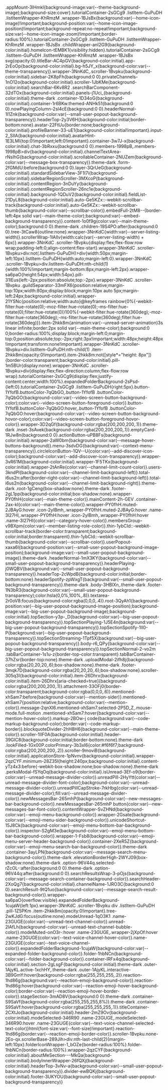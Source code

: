 .appMount-3lHmkl{background-image:var(--theme-background-image);background-size:cover}.tutorialContainer-2sGCg9 .listItem-GuPuDH .listItemWrapper-KhRmzM .wrapper-1BJsBx{background:var(--home-icon-image)!important;background-position:var(--home-icon-image-position)!important;background-repeat:no-repeat!important;background-size:var(--home-icon-image-zoom)!important;border-radius:100%}.tutorialContainer-2sGCg9 .listItem-GuPuDH .listItemWrapper-KhRmzM .wrapper-1BJsBx .childWrapper-anI2G9{background-color:initial}.homeIcon-tEMBK1{visibility:hidden}.tutorialContainer-2sGCg9 .listItem-GuPuDH .listItemWrapper-KhRmzM .wrapper-1BJsBx svg{opacity:0}.titleBar-AC4pGV{background-color:initial}.app-2rEoOp{background-color:initial}.bg-h5JY_x{background-color:var(--theme-transparency)}.wrapper-3NnKdC,.scroller-1Bvpku{background-color:initial}.sidebar-2K8pFh{background:0 0}.privateChannels-1nO12o{background-color:initial}.scroller-1JbKMe{background-color:initial}.searchBar-6Kv8R2 .searchBarComponent-32dTOx{background-color:initial}.panels-j1Uci_{background-color:initial}.theme-dark .container-1D34oG{background-color:initial}.container-1r6BKw.themed-ANHk51{background:0 0}.nowPlayingColumn-2sl4cE{background:0 0}.headerNormal-1l1Znk{background-color:var(--small-user-popout-background-transparency)}.headerTop-2y3V6H{background-color:initial;border-bottom:none}.avatar-22FtUu{border:none;background-color:initial}.profileBanner-33-uE1{background-color:initial!important}.input-2_SIlA{background-color:initial}.avatarHint-1E3LMl{top:0!important;left:0!important}.container-3w7J-x{background-color:initial}.chat-3bRxxu{background:0 0}.members-1998pB,.members-1998pB>div{background-color:initial}.channelTextArea-rNsIhG{background-color:initial}.scrollableContainer-2NUZem{background-color:var(--message-box-transparency)}.theme-dark .form-2fGMdU:before{background:0 0}.layer-3QrUeG{background-color:initial}.standardSidebarView-3F1I7i{background-color:initial}.sidebarRegionScroller-3MXcoP{background-color:initial}.contentRegion-3nDuYy{background-color:initial}.contentRegionScroller-26nc1e{background-color:initial}.background-1QDuV2{background-color:initial}.fieldList-21DyL8{background-color:initial}.auto-Ge5KZx::-webkit-scrollbar-track{background-color:initial}.auto-Ge5KZx::-webkit-scrollbar-thumb{background-color:var(--scrollbar-color)}.embedFull-2tM8--{border-left:4px solid var(--main-theme-color);background:var(--embed-background-transparency)}.content-1o0f9g{color:var(--main-theme-color);background:0 0}.theme-dark .children-19S4PO:after{background:0 0}.tree-3tCaw8{outline:none}.wrapper-3NnKdC{width:var(--server-listing-width)}.scrollerWrap-1IAIlv{width:calc(var(--server-listing-width) + 6px)}.wrapper-3NnKdC .scroller-1Bvpku{display:flex;flex-flow:row wrap;padding-left:0;align-content:flex-start}.wrapper-3NnKdC .scroller-1Bvpku>div:not(.listItem-GuPuDH)>div{width:50px;margin-left:10px}.listItem-GuPuDH{width:auto;margin-left:0}.wrapper-3NnKdC .scroller-1Bvpku>div.listItem-GuPuDH:nth-child(1){width:100%!important;margin-bottom:8px;margin-left:2px}.wrapper-sa6paO{height:54px;width:54px}.pill-31IEus{left:-2px;position:absolute;top:-2px}.wrapper-3NnKdC .scroller-1Bvpku .guildSeparator-33mFX6{position:relative;margin-top:10px;width:80px;display:block;margin:10px auto 5px;margin-left:24px;background-color:initial}.wrapper-21YSNc{position:relative;width:auto}@keyframes rainbow{0%{-webkit-filter:hue-rotate(0);-moz-filter:hue-rotate(0);-ms-filter:hue-rotate(0);filter:hue-rotate(0)}100%{-webkit-filter:hue-rotate(360deg);-moz-filter:hue-rotate(360deg);-ms-filter:hue-rotate(360deg);filter:hue-rotate(360deg)}}.item-2hkk8m{animation:var(--unread-server-animation)3s linear infinite;border:2px solid var(--main-theme-color);background:0 0;border-radius:100%;display:block;margin-left:0;margin-top:0;position:absolute;top:-2px;right:3px!important;width:48px;height:48px!important;transform:none!important}.wrapper-3NnKdC .scroller-1Bvpku>div.listItem-GuPuDH:nth-child(1) .item-2hkk8m{opacity:0!important}.item-2hkk8m:not([style*="height: 8px"]){border-color:transparent;background-color:initial}.pill-1m5BUr{display:none}.wrapper-3NnKdC .scroller-1Bvpku>div{display:flex;flex-direction:column;flex-flow:row wrap}.tutorialContainer-2sGCg9{display:flex;justify-content:center;width:100%}.expandedFolderBackground-2sPsd-{left:0}.tutorialContainer-2sGCg9 .listItem-GuPuDH{right:5px}.button-1YfofB.buttonColor-7qQbGO,.button-1YfofB .buttonColor-7qQbGO{background-color:var(--video-screen-button-background-color);color:var(--video-screen-button-foreground-color)}.button-1YfofB.buttonColor-7qQbGO:hover,.button-1YfofB .buttonColor-7qQbGO:hover{background-color:var(--video-screen-button-background-hovor-color);color:var(--video-screen-button-foreground-hovor-color)}.wrapper-3D2qGf{background-color:rgba(200,200,200,.1)}.theme-dark .inset-3sAvek{background-color:rgba(200,200,200,.1)}.emptyCard-1RJw8n{background:0 0}.actionButton-uPB8Fs{background-color:initial}.wrapper-2aW0bm{background-color:var(--message-hover-buttons-background)}.menu-3sdvDG{background:var(--context-menu-transparency)}.circleIconButton-1QV--U{color:var(--add-discover-icon-color);background-color:var(--add-discover-icon-transparency)}.wrapper-3vR61M{background-color:initial}.wrapper-1F5TKx{background-color:initial}.wrapper-2tAnRe{color:var(--channel-limit-count-color)}.users-3kndPl{background-color:var(--channel-limit-background-left)}.total-i6us2n:after{border-right-color:var(--channel-limit-background-left)}.total-i6us2n{background-color:var(--channel-limit-background-right)}.theme-dark .root-1gCeng{box-shadow:none}.theme-dark .footer-2gL1pp{background-color:initial;box-shadow:none}.wrapper-PY0fhH{color:var(--main-theme-color)}.mainContent-2h-GEV .container-2ax-kl{color:var(--main-theme-color)}.wrapper-PY0fhH.muted-2JBAyG:hover .icon-2yIBmh,.wrapper-PY0fhH.muted-2JBAyG:hover .name-3l27Hl,.wrapper-PY0fhH:hover .icon-2yIBmh,.wrapper-PY0fhH:hover .name-3l27Hl{color:var(--category-hover-color)}.membersGroup-v9BXpm{color:var(--member-listing-role-color)}.thin-1ybCId::-webkit-scrollbar-track{border-color:transparent;background-color:initial;border:transparent}.thin-1ybCId::-webkit-scrollbar-thumb{background-color:var(--scrollbar-color)}.userPopout-xaxa6l{background-position:var(--small-user-popout-background-image-position);background-image:var(--small-user-popout-background-image)}.theme-dark .headerNormal-1mX3KY{background-color:var(--small-user-popout-background-transparency)}.headerPlaying-j0WQBV{background:var(--small-user-popout-background-transparency)}.headerTop-2cWpdB{background-color:initial;border-bottom:none}.headerSpotify-zpWxgT{background:var(--small-user-popout-background-transparency)}.theme-dark .body-3HBlXn,.theme-dark .footer-1N3bR3{background-color:var(--small-user-popout-background-transparency);color:hsla(0,0%,100%,.8)}.textarea-2r0oV8:focus{background-color:rgba(0,0,0,.4)}.root-3QyAh1{background-position:var(--big-user-popout-background-image-position);background-image:var(--big-user-popout-background-image);background-color:initial}.topSection-y3p-_D{background-color:var(--big-user-popout-background-transparency)}.topSectionPlaying-1J5E4n{background:var(--big-user-popout-background-transparency)}.topSectionSpotify-1lI0-P{background:var(--big-user-popout-background-transparency)}.topSectionStreaming-1Tpf5X{background:var(--big-user-popout-background-transparency)}.body-r6_QPy{background-color:var(--big-user-popout-background-transparency)}.topSectionNormal-2-vo2m .tabBarContainer-1s1u-z{border-top-color:transparent}.tabBarContainer-37hZsr{border-top:none}.theme-dark .uploadModal-2ifh8j{background-color:rgba(20,20,20,.6);box-shadow:none}.theme-dark .footer-3mqk7D{background-color:rgba(20,20,20,.6);box-shadow:none}.scroller-305q3I{background-color:initial}.item-26Dhrx{background-color:initial}.item-26Dhrx[aria-checked=true]{background-color:rgba(200,200,200,.1)}.attachment-33OFj0{border-color:transparent;background-color:rgba(0,0,0,.6)}.mentioned-xhSam7:before{background-color:var(--mention-sider)}.mentioned-xhSam7{position:relative;background-color:var(--mention-color)}.message-2qnXI6.mentioned-xhSam7.selected-2P5D_Z,.mouse-mode.full-motion .mentioned-xhSam7:hover{background-color:var(--mention-hover-color)}.markup-2BOw-j code{background:var(--code-markup-background-color);border:var(--code-markup-border)}.blockquoteDivider-2hH8H6{background-color:var(--main-theme-color)}.scroller-1IIF0A{background-color:initial}.header-39GIC8{background-color:initial;border-bottom:none}.theme-dark .lookFilled-1Gx00P.colorPrimary-3b3xI6{color:#f6f6f7;background-color:rgba(200,200,200,.2)}.scroller-9moviB{background-color:initial}.applicationStore-1pNvnv{background-color:initial}.wrapper-2qzCYF.minimum-28Z35l{height:240px;background-color:initial}.content-yTz4x3:before{-webkit-box-shadow:none;box-shadow:none}.theme-dark .perksModal-fSYqOq{background-color:initial}.isUnread-3Ef-o9{border-color:var(--unread-message-divider-color)}.unreadPill-2HyYtt{color:var(--unread-message-divider-font-color);background-color:var(--unread-message-divider-color)}.unreadPillCapStroke-7rkHbg{color:var(--unread-message-divider-color);fill:var(--unread-message-divider-color)}.newMessagesBar-265mhP{background-color:var(--new-messages-bar-background-color)}.newMessagesBar-265mhP button{color:var(--new-messages-bar-font-color)}.contentWrapper-SvZHNd{background-color:var(--emoji-menu-background-color)}.wrapper-2Gsate{background-color:var(--emoji-menu-sider-background-color)}.unicodeShortcut-15J8Ck{background-color:var(--emoji-menu-bottom-bar-background-color)}.inspector-S2gM3e{background-color:var(--emoji-menu-bottom-bar-background-color)}.wrapper-1-Fsb8{background-color:var(--emoji-menu-server-header-background-color)}.container-2XeR5Z{background-color:var(--emoji-menu-search-bar-background-color)}.theme-dark .container-3ayLPN{background-color:var(--message-search-menu-background-color)}.theme-dark .elevationBorderHigh-2WYJ09{box-shadow:none}.theme-dark .option-96V44q.selected-rZcOL-:after{background:0 0}.theme-dark .option-96V44q:after{background:0 0}.searchResultsWrap-3-pOjs{background-color:var(--message-search-container-background-color)}.searchHeader-2XoQg7{background-color:initial}.channelName-1JRO3C{background:0 0}.searchResult-9tQ1uo{background-color:var(--message-search-result-background-color)}.wrapper-sa6paO{overflow:visible}.expandedFolderBackground-1cujaW{left:1px}.wrapper-3NnKdC .scroller-1Bvpku div .listItem-GuPuDH .pill-1Z5PKm .item-2hkk8m{opacity:0!important}.tree-2wKJdG:focus{outline:none}.modeUnread-1qO3K1 .name-23GUGE{color:var(--unread-text-channel-color)}.unread-2lAfLh{background-color:var(--unread-text-channel-bubble-color)}.modeMuted-onO3r-:hover .name-23GUGE,.wrapper-2jXpOf:hover .name-23GUGE{color:var(--text-voice-channel-hover-color)}.name-23GUGE{color:var(--text-voice-channel-color)}.expandedFolderBackground-1cujaW{background-color:var(--expanded-folder-background-color)}.folder-1hbNCn{background-color:var(--folder-background-color)}.container-lRFx4q{background-color:initial}.section-2gLsgF{background-color:initial}.theme-dark .outer-1AjyKL.active-1xchHY,.theme-dark .outer-1AjyKL.interactive-3B9GmY:hover{background-color:rgba(255,255,255,.2)}.reaction-1hd86g{background:var(--reaction-emoji-background-color)}.reaction-1hd86g:hover{background-color:var(--reaction-emoji-hover-background-color);border-color:var(--reaction-emoji-hover-border-color)}.stageSection-3mAD8V{background:0 0}.theme-dark .container-S9SaVf{background-color:rgba(255,255,255,8%)}.theme-dark .container-S9SaVf:hover{background-color:rgba(255,255,255,.1)}.titleContainer-2CXtJo{background-color:initial}.header-2mZ9Ov{background-color:initial}.modeSelected-346R90 .name-23GUGE,.modeSelected-346R90:hover .name-23GUGE{color:var(--text-voice-channel-selected-text-color)}html{font-size:var(--font-size)!important}.reaction-1hd86g{border:var(--reaction-emoji-border-color)}.scroller-1Bvpku.none-2Eo-qx.scrollerBase-289Jih>div:nth-last-child(2){margin-left:10px}.folderIconWrapper-1_bOZe{border-radius:100%}.folder-1hbNCn{border-radius:100%}.wrapper-2qzCYF{background-color:initial}.aboutMeSection---MkQa{background-color:initial}.bodyInnerWrapper-26fQXj{background-color:initial}.headerTop-3vNv-a{background-color:var(--small-user-popout-background-transparency)}.divider-ewBQKj{background-color:initial}.footer-3UKYOU{background-color:var(--small-user-popout-background-transparency)}
